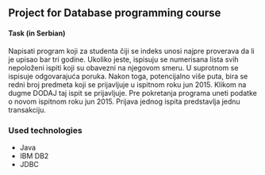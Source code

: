 Project for Database programming course
---

#### Task (in Serbian)
Napisati program koji za studenta čiji se indeks unosi najpre proverava da li je upisao bar tri godine. Ukoliko jeste, ispisuju se numerisana lista svih nepoloženi ispiti koji su obavezni na njegovom smeru. U suprotnom se ispisuje odgovarajuća poruka. Nakon toga, potencijalno više puta, bira se redni broj predmeta koji se prijavljuje u ispitnom roku jun 2015. Klikom na dugme DODAJ taj ispit se prijavljuje.
Pre pokretanja programa uneti podatke o novom ispitnom roku jun 2015.
Prijava jednog ispita predstavlja jednu transakciju.

### Used technologies
* Java
* IBM DB2
* JDBC
